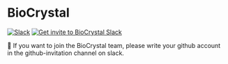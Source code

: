# BioCrystal

[![Slack](http://img.shields.io/badge/slack-bio--crystal-purple?labelColor=000000&logo=slack)](https://bio-crystal.slack.com/)
[![Get invite to BioCrystal Slack](http://img.shields.io/badge/Get_invite_to_BioCrystal_Slack-purple?labelColor=000000&logo=slack)](https://join.slack.com/t/bio-crystal/shared_invite/zt-tas46pww-JSEloonmn3Ma5eD2~VeT_g)

🔮 If you want to join the BioCrystal team, please write your github account in the github-invitation channel on slack.
